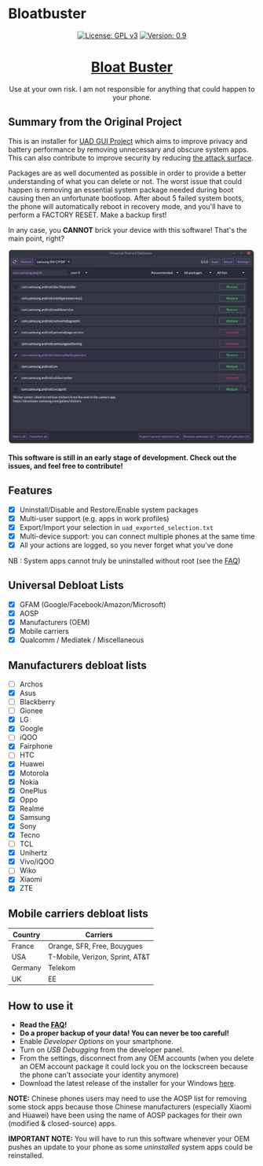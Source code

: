 # Bloatbuster
<div align="center" markdown="1">
  
[![License: GPL v3](https://img.shields.io/badge/License-GPLv3-blue.svg)](https://www.gnu.org/licenses/gpl-3.0)
[![Version: 0.9](https://img.shields.io/badge/Version%3F-0.1-red.svg)](https://github.com/bharathajjarapu/Bloatbuster)
</div>
<p align="center">
<a href="https://github.com/bharathajjarapu/Bloatbuster">
   <h1 align="center">Bloat Buster</h1></a>
</p>
<p align="center">
Use at your own risk. I am not responsible for anything that could happen to your phone.
</p>

## Summary from the Original Project

This is an installer for [UAD GUI Project](https://github.com/0x192/universal-android-debloater)
which aims to improve privacy and battery performance by removing unnecessary
and obscure system apps.
This can also contribute to improve security by reducing [the attack surface](https://en.wikipedia.org/wiki/Attack_surface).

Packages are as well documented as possible in order to provide a better
understanding of what you can delete or not. The worst issue that could happen
is removing an essential system package needed during boot causing then an unfortunate
bootloop. After about 5 failed system boots, the phone will automatically reboot
in recovery mode, and you'll have to perform a FACTORY RESET. Make a backup first!

In any case, you **CANNOT** brick your device with this software!
That's the main point, right?

<img src="https://github.com/0x192/universal-android-debloater/raw/main/resources/screenshots/v0.5.0.png" width="850" alt="uad_screenshot">

**This software is still in an early stage of development. Check out the issues, and feel free to contribute!**

## Features

- [x] Uninstall/Disable and Restore/Enable system packages
- [x] Multi-user support (e.g. apps in work profiles)
- [x] Export/Import your selection in `uad_exported_selection.txt`
- [x] Multi-device support: you can connect multiple phones at the same time
- [x] All your actions are logged, so you never forget what you've done

NB : System apps cannot truly be uninstalled without root (see the [FAQ](https://github.com/0x192/universal-android-debloater/wiki/FAQ))

## Universal Debloat Lists

- [x] GFAM (Google/Facebook/Amazon/Microsoft)
- [x] AOSP
- [x] Manufacturers (OEM)
- [x] Mobile carriers
- [x] Qualcomm / Mediatek / Miscellaneous

## Manufacturers debloat lists

- [ ] Archos
- [x] Asus
- [ ] Blackberry
- [ ] Gionee
- [x] LG
- [x] Google
- [ ] iQOO
- [x] Fairphone
- [ ] HTC
- [x] Huawei
- [x] Motorola
- [x] Nokia
- [x] OnePlus
- [x] Oppo
- [x] Realme
- [x] Samsung
- [x] Sony
- [x] Tecno
- [ ] TCL
- [x] Unihertz
- [x] Vivo/iQOO
- [ ] Wiko
- [x] Xiaomi
- [x] ZTE

## Mobile carriers debloat lists

| Country | Carriers                        |
| ------- | ------------------------------- |
| France  | Orange, SFR, Free, Bouygues     |
| USA     | T-Mobile, Verizon, Sprint, AT&T |
| Germany | Telekom                         |
| UK      | EE                              |

## How to use it

- **Read the [FAQ](https://github.com/0x192/universal-android-debloater/wiki/FAQ)!**
- **Do a proper backup of your data! You can never be too careful!**
- Enable _Developer Options_ on your smartphone.
- Turn on _USB Debugging_ from the developer panel.
- From the settings, disconnect from any OEM accounts (when you delete an OEM
  account package it could lock you on the lockscreen because the phone can't
  associate your identity anymore)
- Download the latest release of the installer for your Windows [here](https://github.com/bharathajjarapu/Bloatbuster/releases).

**NOTE:** Chinese phones users may need to use the AOSP list for removing some stock
apps because those Chinese manufacturers (especially Xiaomi and Huawei) have been
using the name of AOSP packages for their own (modified & closed-source) apps.

**IMPORTANT NOTE:** You will have to run this software whenever your OEM pushes
an update to your phone as some _uninstalled_ system apps could be reinstalled.

